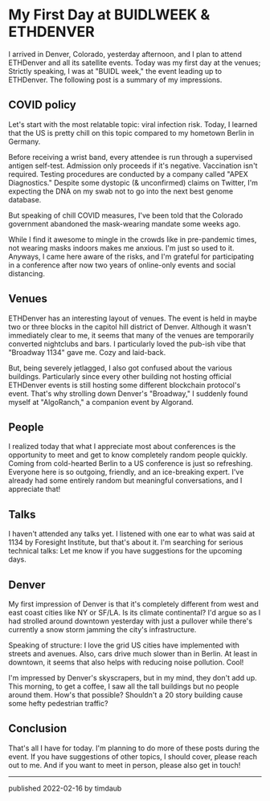 # My First Day at BUIDLWEEK & ETHDENVER

I arrived in Denver, Colorado, yesterday afternoon, and I plan to attend
ETHDenver and all its satellite events. Today was my first day at the venues;
Strictly speaking, I was at "BUIDL week," the event leading up to ETHDenver.
The following post is a summary of my impressions.

## COVID policy

Let's start with the most relatable topic: viral infection risk. Today, I
learned that the US is pretty chill on this topic compared to my hometown
Berlin in Germany.

Before receiving a wrist band, every attendee is run through a supervised
antigen self-test. Admission only proceeds if it's negative. Vaccination isn't
required. Testing procedures are conducted by a company called "APEX
Diagnostics." Despite some dystopic (& unconfirmed) claims on Twitter, I'm
expecting the DNA on my swab not to go into the next best genome database.

But speaking of chill COVID measures, I've been told that the Colorado
government abandoned the mask-wearing mandate some weeks ago.

While I find it awesome to mingle in the crowds like in pre-pandemic times, not
wearing masks indoors makes me anxious. I'm just so used to it. Anyways, I came
here aware of the risks, and I'm grateful for participating in a conference
after now two years of online-only events and social distancing.

## Venues

ETHDenver has an interesting layout of venues. The event is held in maybe two
or three blocks in the capitol hill district of Denver. Although it wasn't
immediately clear to me, it seems that many of the venues are temporarily
converted nightclubs and bars. I particularly loved the pub-ish vibe that
"Broadway 1134" gave me. Cozy and laid-back.

But, being severely jetlagged, I also got confused about the various buildings.
Particularly since every other building not hosting official ETHDenver events
is still hosting some different blockchain protocol's event. That's why
strolling down Denver's "Broadway," I suddenly found myself at "AlgoRanch," a
companion event by Algorand.

## People

I realized today that what I appreciate most about conferences is the
opportunity to meet and get to know completely random people quickly. Coming
from cold-hearted Berlin to a US conference is just so refreshing. Everyone
here is so outgoing, friendly, and an ice-breaking expert. I've already had
some entirely random but meaningful conversations, and I appreciate that!

## Talks

I haven't attended any talks yet. I listened with one ear to what was said at
1134 by Foresight Institute, but that's about it. I'm searching for serious
technical talks: Let me know if you have suggestions for the upcoming days.

## Denver

My first impression of Denver is that it's completely different from west and
east coast cities like NY or SF/LA. Is its climate continental? I'd argue so as
I had strolled around downtown yesterday with just a pullover while there's
currently a snow storm jamming the city's infrastructure.

Speaking of structure: I love the grid US cities have implemented with streets
and avenues. Also, cars drive much slower than in Berlin. At least in downtown,
it seems that also helps with reducing noise pollution. Cool!

I'm impressed by Denver's skyscrapers, but in my mind, they don't add up. This
morning, to get a coffee, I saw all the tall buildings but no people around
them. How's that possible? Shouldn't a 20 story building cause some hefty
pedestrian traffic?

## Conclusion

That's all I have for today. I'm planning to do more of these posts during the
event. If you have suggestions of other topics, I should cover, please reach
out to me. And if you want to meet in person, please also get in touch!

---

published 2022-02-16 by timdaub
